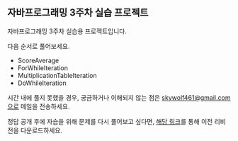 ## 자바프로그래밍 3주차 실습 프로젝트
자바프로그래밍 3주차 실습용 프로젝트입니다.

다음 순서로 풀어보세요.

- ScoreAverage
- ForWhileIteration
- MultiplicationTableIteration
- DoWhileIteration

시간 내에 풀지 못했을 경우, 궁금하거나 이해되지 않는 점은 skywolf461@gmail.com으로 메일을 전송하세요.

정답 공개 후에 자습을 위해 문제를 다시 풀어보고 싶다면, [해당 링크](https://github.com/java-lesson-cbnu/java-part-2/tree/dde97af23cd267fa4e2bc9bece8469f3fd35955d)를 통해 이전 리비전을 다운로드하세요.
